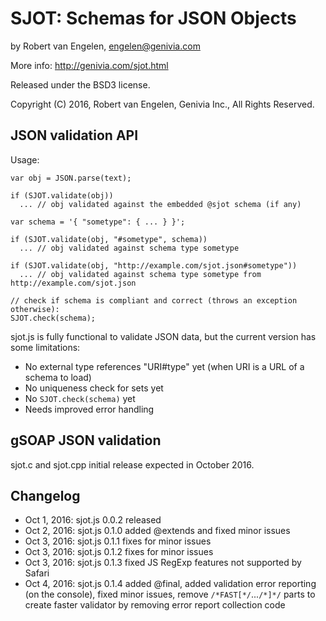 
SJOT: Schemas for JSON Objects
==============================

by Robert van Engelen, engelen@genivia.com

More info:
http://genivia.com/sjot.html

Released under the BSD3 license.

Copyright (C) 2016, Robert van Engelen, Genivia Inc., All Rights Reserved.

JSON validation API
-------------------

Usage:

    var obj = JSON.parse(text);

    if (SJOT.validate(obj))
      ... // obj validated against the embedded @sjot schema (if any)
   
    var schema = '{ "sometype": { ... } }';
   
    if (SJOT.validate(obj, "#sometype", schema))
      ... // obj validated against schema type sometype
   
    if (SJOT.validate(obj, "http://example.com/sjot.json#sometype"))
      ... // obj validated against schema type sometype from http://example.com/sjot.json

    // check if schema is compliant and correct (throws an exception otherwise):
    SJOT.check(schema);

sjot.js is fully functional to validate JSON data, but the current version has
some limitations:

- No external type references "URI#type" yet (when URI is a URL of a schema to load)
- No uniqueness check for sets yet
- No `SJOT.check(schema)` yet
- Needs improved error handling

gSOAP JSON validation
---------------------

sjot.c and sjot.cpp initial release expected in October 2016.

Changelog
---------

- Oct 1, 2016: sjot.js 0.0.2 released
- Oct 2, 2016: sjot.js 0.1.0 added @extends and fixed minor issues
- Oct 3, 2016: sjot.js 0.1.1 fixes for minor issues
- Oct 3, 2016: sjot.js 0.1.2 fixes for minor issues
- Oct 3, 2016: sjot.js 0.1.3 fixed JS RegExp features not supported by Safari
- Oct 4, 2016: sjot.js 0.1.4 added @final, added validation error reporting (on the console), fixed minor issues, remove `/*FAST[*/`...`/*]*/` parts to create faster validator by removing error report collection code
